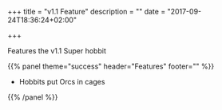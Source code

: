 +++
title = "v1.1 Feature"
description = ""
date = "2017-09-24T18:36:24+02:00"

+++

Features the v1.1 Super hobbit



{{% panel theme="success" header="Features" footer="" %}}

* Hobbits put Orcs in cages

{{% /panel %}}

